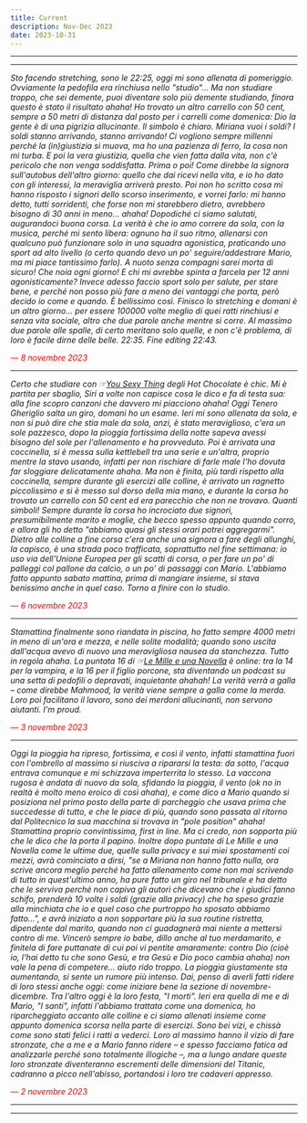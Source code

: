 ```yaml
---
title: Current
description: Nov-Dec 2023
date: 2023-10-31
---
```


---
---

*Sto facendo stretching, sono le 22:25, oggi mi sono allenata di pomeriggio. Ovviamente la pedofila era rinchiusa nello "studio"... Ma non studiare troppo, che sei demente, puoi diventare solo più demente studiando, finora questo è stato il risultato ahaha! Ho trovato un altro carrello con 50 cent, sempre a 50 metri di distanza dal posto per i carrelli come domenica: Dio la gente è di una pigrizia allucinante. Il simbolo è chiaro. Miriana vuoi i soldi? I soldi stanno arrivando, stanno arrivando! Ci vogliono sempre millenni perché la (in)giustizia si muova, ma ho una pazienza di ferro, la cosa non mi turba. E poi la vera giustizia, quella che vien fatta dalla vita, non c'è pericolo che non venga soddisfatta. Prima o poi! Come direbbe la signora sull'autobus dell'altro giorno: quello che dai ricevi nella vita, e io ho dato con gli interessi, la meraviglia arriverà presto. Poi non ho scritto cosa mi hanno risposto i signori dello scorso inserimento, e vorrei farlo: mi hanno detto, tutti sorridenti, che forse non mi starebbero dietro, avrebbero bisogno di 30 anni in meno... ahaha! Dopodiché ci siamo salutati, augurandoci buona corsa. La verità è che io amo correre da sola, con la musica, perché mi sento libera: ognuno ha il suo ritmo, allenarsi con qualcuno può funzionare solo in una squadra agonistica, praticando uno sport ad alto livello (o certo quando devo un po' seguire/addestrare Mario, ma mi piace tantissimo farlo). A nuoto senza compagni sarei morta di sicuro! Che noia ogni giorno! E chi mi avrebbe spinta a farcela per 12 anni agonisticamente? Invece adesso faccio sport solo per salute, per stare bene, e perché non posso più fare a meno dei vantaggi che porta, però decido io come e quando. È bellissimo così. Finisco lo stretching e domani è un altro giorno... per essere 100000 volte meglio di quei ratti rinchiusi e senza vita sociale, altro che due parole anche mentre si corre. Al massimo due parole alle spalle, di certo meritano solo quelle, e non c'è problema, di loro è facile dirne delle belle. 22:35. Fine editing 22:43.*

<span style="color:red">*— 8 novembre 2023*</span>

---

*Certo che studiare con ☞[You Sexy Thing](https://youtu.be/YUY9Y9RFiHY?si=XywC8s3otJAYoXwK) degli Hot Chocolate è chic. Mi è partita per sbaglio, Siri a volte non capisce cosa le dico e fa di testa sua: alla fine scopro canzoni che davvero mi piacciono ahaha! Oggi Tenero Gheriglio salta un giro, domani ho un esame. Ieri mi sono allenata da sola, e non si può dire che stia male da sola, anzi, è stato meraviglioso, c'era un sole pazzesco, dopo la pioggia fortissima della notte sapeva avessi bisogno del sole per l'allenamento e ha provveduto. Poi è arrivata una coccinella, si è messa sulla kettlebell tra una serie e un'altra, proprio mentre la stavo usando, infatti per non rischiare di farle male l'ho dovuta far sloggiare delicatamente ahaha. Ma non è finita, più tardi rispetto alla coccinella, sempre durante gli esercizi alle colline, è arrivato un ragnetto piccolissimo e si è messo sul dorso della mia mano, e durante la corsa ho trovato un carrello con 50 cent ed era parecchio che non ne trovavo. Quanti simboli! Sempre durante la corsa ho incrociato due signori, presumibilmente marito e moglie, che becco spesso appunto quando corro, e allora gli ho detto "abbiamo quasi gli stessi orari potrei aggregarmi". Dietro alle colline a fine corsa c'era anche una signora a fare degli allunghi, la capisco, è una strada poco trafficata, soprattutto nel fine settimana: io uso via dell'Unione Europea per gli scatti di corsa, o per fare un po' di palleggi col pallone da calcio, o un po' di passaggi con Mario. L'abbiamo fatto appunto sabato mattina, prima di mangiare insieme, si stava benissimo anche in quel caso. Torno a finire con lo studio.*

<span style="color:red">*— 6 novembre 2023*</span>

---

*Stamattina finalmente sono riandata in piscina, ho fatto sempre 4000 metri in meno di un'ora e mezza, e nelle solite modalità; quando sono uscita dall'acqua avevo di nuovo una meravigliosa nausea da stanchezza. Tutto in regola ahaha. La puntata 16 di ☞[Le Mille e una Novella](https://miry1919.github.io/hugosite/podcast/le-mille-e-una-novella-2/) è online: tra la 14 per la vampira, e la 16 per il figlio porcone, sta diventando un podcast su una setta di pedofili o depravati, inquietante ahahah! La verità verrà a galla – come direbbe Mahmood, la verità viene sempre a galla come la merda. Loro poi facilitano il lavoro, sono dei merdoni allucinanti, non servono aiutanti. I'm proud.*

<span style="color:red">*— 3 novembre 2023*</span>

---

*Oggi la pioggia ha ripreso, fortissima, e così il vento, infatti stamattina fuori con l'ombrello al massimo si riusciva a ripararsi la testa: da sotto, l'acqua entrava comunque e mi schizzava imperterrita lo stesso. La vaccona rugosa è andata di nuovo da sola, sfidando la pioggia, il vento (ok no in realtà è molto meno eroico di così ahaha), e come dico a Mario quando si posiziona nel primo posto della parte di parcheggio che usava prima che succedesse di tutto, e che le piace di più, quando sono passata al ritorno dal Politecnico la sua macchina si trovava in "pole position" ahaha! Stamattina proprio convintissima, first in line. Ma ci credo, non sopporta più che le dico che la porta il papino. Inoltre dopo puntate di Le Mille e una Novella come le ultime due, quelle sulla privacy e sui miei spostamenti coi mezzi, avrà cominciato a dirsi, "se a Miriana non hanno fatto nulla, ora scrive ancora meglio perché ha fatto allenamento come non mai scrivendo di tutto in quest'ultimo anno, ha pure fatto un giro nel tribunale e ha detto che le serviva perché non capiva gli autori che dicevano che i giudici fanno schifo, prenderà 10 volte i soldi (grazie alla privacy) che ha speso grazie alla minchiata che io e quel coso che purtroppo ho sposato abbiamo fatto...", e avrà iniziato a non sopportare più la sua routine ristretta, dipendente dal marito, quando non ci guadagnerà mai niente a mettersi contro di me. Vincerò sempre io babe, dillo anche al tuo merdamarito, e finitela di fare puttanate di cui poi vi pentite amaramente: contro Dio (cioè io, l'hai detto tu che sono Gesù, e tra Gesù e Dio poco cambia ahaha) non vale la pena di competere... aiuto rido troppo. La pioggia giustamente sta aumentando, si sente un rumore più intenso. Dai, penso di averli fatti ridere di loro stessi anche oggi: come iniziare bene la sezione di novembre-dicembre. Tra l'altro oggi è la loro festa, "I morti". Ieri era quella di me e di Mario, "I santi", infatti l'abbiamo trattata come una domenica, ho riparcheggiato accanto alle colline e ci siamo allenati insieme come appunto domenica scorsa nella parte di esercizi. Sono bei vizi, e chissà come sono stati felici i ratti a vederci. Loro al massimo hanno il vizio di fare stronzate, che a me e a Mario fanno ridere – e spesso facciamo fatica ad analizzarle perché sono totalmente illogiche –, ma a lungo andare queste loro stronzate diventeranno escrementi delle dimensioni del Titanic, cadranno a picco nell'abisso, portandosi i loro tre cadaveri appresso.*

<span style="color:red">*— 2 novembre 2023*</span>

---
---
